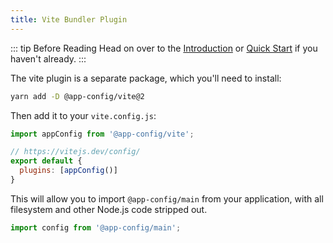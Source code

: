 ```yaml
---
title: Vite Bundler Plugin
---
```


::: tip Before Reading
Head on over to the [Introduction](../intro/) or [Quick Start](../intro/quick-start) if you haven't already.
:::

The vite plugin is a separate package, which you'll need to install:

```sh
yarn add -D @app-config/vite@2
```

Then add it to your `vite.config.js`:

```javascript
import appConfig from '@app-config/vite';

// https://vitejs.dev/config/
export default {
  plugins: [appConfig()]
}
```

This will allow you to import `@app-config/main` from your application, with all
filesystem and other Node.js code stripped out.

```javascript
import config from '@app-config/main';
```
